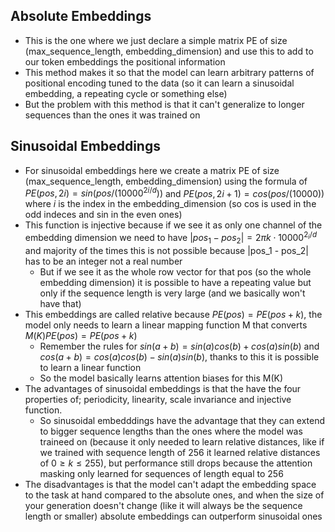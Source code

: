 ## Absolute Embeddings
- This is the one where we just declare a simple matrix PE of size (max_sequence_length, embedding_dimension) and use this to add to our token embeddings the positional information
- This method makes it so that the model can learn arbitrary patterns of positional encoding tuned to the data (so it can learn a sinusoidal embedding, a repeating cycle or something else)
- But the problem with this method is that it can't generalize to longer sequences than the ones it was trained on

## Sinusoidal Embeddings
- For sinusoidal embeddings here we create a matrix PE of size (max_sequence_length, embedding_dimension) using the formula of $PE(pos, 2i) = sin(pos / (10000^{2i/d}))$ and $PE(pos, 2i + 1) = cos(pos / (10000))$ where $i$ is the index in the embedding_dimension (so cos is used in the odd indeces and sin in the even ones)
- This function is injective because if we see it as only one channel of the embedding dimension we need to have $|pos_1 - pos_2| = 2 \pi k \cdot 10000^{2_i / d}$ and majority of the times this is not possible because |pos_1 - pos_2| has to be an integer not a real number
  - But if we see it as the whole row vector for that pos (so the whole embedding dimension) it is possible to have a repeating value but only if the sequence length is very large (and we basically won't have that)
- This embeddings are called relative because $PE(pos) = PE(pos + k)$, the model only needs to learn a linear mapping function M that converts $M(K)PE(pos) = PE(pos + k)$
  - Remember the rules for $sin(a + b) = sin(a)cos(b) + cos(a)sin(b)$ and $cos(a + b) = cos(a)cos(b) - sin(a)sin(b)$, thanks to this it is possible to learn a linear function
  - So the model basically learns attention biases for this M(K)
- The advantages of sinusoidal embeddings is that the have the four properties of; periodicity, linearity, scale invariance and injective function.
  - So sinusoidal embedddings have the advantage that they can extend to bigger sequence lengths than the ones where the model was traineed on (because it only needed to learn relative distances, like if we trained with sequence length of 256 it learned relative distances of $0 \geq k \leq 255$), but performance still drops because the attention masking only learned for sequences of length equal to 256
- The disadvantages is that the model can't adapt the embedding space to the task at hand compared to the absolute ones, and when the size of your generation doesn't change (like it will always be the sequence length or smaller) absolute embeddings can outperform sinusoidal ones
